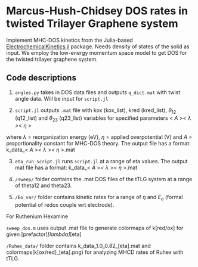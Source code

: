 # Marcus-Hush-Chidsey DOS rates in twisted Trilayer Graphene system

Implement MHC-DOS kinetics from the Julia-based [ElectrochemicalKinetics.jl](https://github.com/BattModels/ElectrochemicalKinetics.jl) package. Needs density of states of the solid as input. We employ the low-energy momentum space model to get DOS for the twisted trilayer graphene system.  

## Code descriptions

1. `angles.py` takes in DOS data files and outputs `q_dict.mat` with twist angle data. Will be input for `script.jl`

2. `script.jl` outputs `.mat` file with kox (kox_list), kred (kred_list), $\theta_{12}$ (q12_list) and $\theta_{23}$ (q23_list) variables for specified parameters < $A$ >_< $\lambda$ >_< $\eta$ >

where $\lambda$ = reorganization energy (eV), $\eta$ = applied overpotential (V) and $A$ = proportionality constant for MHC-DOS theory. The output file has a format: k_data_< $A$ >_< $\lambda$ >_< $\eta$ >.mat

3. `eta_run_script.jl` runs `script.jl` at a range of eta values. The output mat file has a format: k_data_< $A$ >_< $\lambda$ >_< $\eta$ >.mat

4. `/sweep/` folder contains the .mat DOS files of the tTLG system at a range of theta12 and theta23.

5. `/Eo_var/` folder contains kinetic rates for a range of $\eta$ and $E_{o}$ (formal potential of redox couple wrt electrode).

For Ruthenium Hexamine 




`sweep_dos.m` uses output .mat file to generate colormaps of k[red/ox] for given [prefactor]_[lambda]_[eta]

`/Ruhex_data/` folder contains k_data_1.0_0.82_[eta].mat and colormaps(k[ox/red]_[eta].png) for analyzing MHCD rates of Ruhex with tTLG.






